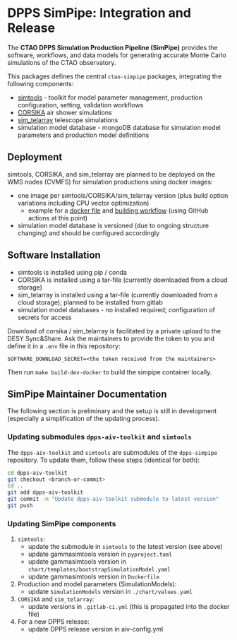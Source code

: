 # DPPS SimPipe: Integration and Release

The **CTAO DPPS Simulation Production Pipeline (SimPipe)** provides the software, workflows, and data models for generating accurate Monte Carlo simulations of the CTAO observatory.

This packages defines the central `ctao-simpipe` packages, integrating the following components:

- [simtools](https://github.com/gammasim/simtools) - toolkit for model parameter management, production configuration, setting, validation workflows
- [CORSIKA](https://www.iap.kit.edu/corsika/) air shower simulations
- [sim_telarray](https://gitlab.cta-observatory.org/Konrad.Bernloehr/sim_telarray) telescope simulations
- simulation model database - mongoDB database for simulation model parameters and production model definitions

## Deployment

simtools, CORSIKA, and sim_telarray are planned to be deployed on the WMS nodes (CVMFS) for simulation productions using docker images:

- one image per simtools/CORSIKA/sim_telarray version (plus build option variations including CPU vector optimization)
  - example for a [docker file](https://github.com/gammasim/simtools/blob/main/docker/Dockerfile-prod-opt) and [building workflow](https://github.com/gammasim/simtools/blob/main/.github/workflows/build-docker-corsika-simtelarray-image.yml) (using GitHub actions at this point)
- simulation model database is versioned (due to ongoing structure changing) and should be configured accordingly

## Software Installation

- simtools is installed using pip / conda
- CORSIKA is installed using a tar-file (currently downloaded from a cloud storage)
- sim_telarray is installed using a tar-file (currently downloaded from a cloud storage); planned to be installed from gitlab
- simulation model databases - no installed required; configuration of secrets for access

Download of corsika / sim_telarray is facilitated by a private upload to the DESY Sync&Share.
Ask the maintainers to provide the token to you and define it in a `.env` file in this repository:

```console
SOFTWARE_DOWNLOAD_SECRET=<the token received from the maintainers>
```

Then run `make build-dev-docker` to build the simpipe container locally.

## SimPipe Maintainer Documentation

The following section is preliminary and the setup is still in development (especially a simplification of the updating process).

### Updating submodules `dpps-aiv-toolkit` and `simtools`

The `dpps-aiv-toolkit` and `simtools` are submodules of the `dpps-simpipe` repository. To update them, follow these steps (identical for both):

```bash
cd dpps-aiv-toolkit
git checkout <branch-or-commit>
cd ..
git add dpps-aiv-toolkit
git commit -m "Update dpps-aiv-toolkit submodule to latest version"
git push
```

### Updating SimPipe components

1. `simtools`:
   - update the submodule in `simtools` to the latest version (see above)
   - update gammasimtools version in `pyproject.toml`
   - update gammasimtools version in `chart/templates/bootstrapSimulationModel.yaml`
   - update gammasimtools version in `Dockerfile`
2. Production and model parameters (SimulationModels):
   - update `SimulationModels` version in `./chart/values.yaml`
3. `CORSIKA` and `sim_telarray`:
   - update versions in `.gitlab-ci.yml` (this is propagated into the docker file)
4. For a new DPPS release:
   - update DPPS release version in aiv-config.yml
